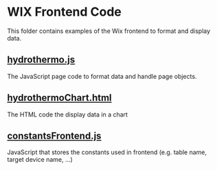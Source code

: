 # WIX Frontend Code
This folder contains examples of the Wix frontend to format and display data.

## [hydrothermo.js](./hydrothermo.js)
The JavaScript page code to format data and handle page objects.

## [hydrothermoChart.html](./hydrothermoChart.html)
The HTML code the display data in a chart

## [constantsFrontend.js](./constantsFrontend.js)
JavaScript that stores the constants used in frontend (e.g. table name, target device name, ...)
